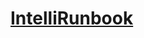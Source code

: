 # [IntelliRunbook](https://intellirunbook.notion.site/IntelliRunbook-203bd0b63fea408e94666aa0b5a33065)
